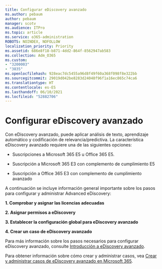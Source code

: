 ```yaml
---
title: Configurar eDiscovery avanzado
ms.author: pebaum
author: pebaum
manager: scotv
ms.audience: ITPro
ms.topic: article
ms.service: o365-administration
ROBOTS: NOINDEX, NOFOLLOW
localization_priority: Priority
ms.assetid: 686e8f18-b871-4dd2-864f-8562947ab583
ms.collection: Adm_O365
ms.custom:
- "3200003"
- "3835"
ms.openlocfilehash: 928eac7dc5455a96d8f49f60a368f098f8e322bb
ms.sourcegitcommit: 29019d042be8283d24048f96f1a16ec865c74ca6
ms.translationtype: HT
ms.contentlocale: es-ES
ms.lasthandoff: 06/10/2021
ms.locfileid: "52882706"
---
```

# <a name="set-up-advanced-ediscovery"></a>Configurar eDiscovery avanzado

Con eDiscovery avanzado, puede aplicar análisis de texto, aprendizaje automático y codificación de relevancia/predictiva. La característica eDiscovery avanzado requiere una de las siguientes opciones:

- Suscripciones a Microsoft 365 E5 u Office 365 E5.

- Suscripción a Microsoft 365 E3 con complemento de cumplimiento E5

- Suscripción a Office 365 E3 con complemento de cumplimiento avanzado

A continuación se incluye información general importante sobre los pasos para configurar y administrar Advanced eDiscovery:

**1. Comprobar y asignar las licencias adecuadas**

**2. Asignar permisos a eDiscovery**

**3. Establecer la configuración global para eDiscovery avanzado**

**4. Crear un caso de eDiscovery avanzado**

Para más información sobre los pasos necesarios para configurar eDiscovery avanzado, consulte [Introducción a eDiscovery avanzado](/microsoft-365/compliance/get-started-with-advanced-ediscovery).

Para obtener información sobre cómo crear y administrar casos, vea [Crear y administrar casos de eDiscovery avanzado en Microsoft 365](/microsoft-365/compliance/create-and-manage-advanced-ediscoveryv2-case).